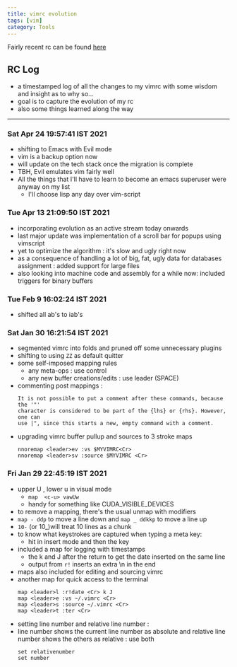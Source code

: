 ```yaml
---
title: vimrc evolution
tags: [vim]
category: Tools
---
```


Fairly recent rc can be found [here](https://github.com/rajp152k/configs/blob/main/vim/.vimrc)

## RC Log 

- a timestamped log of all the changes to my vimrc with some wisdom and insight as to why so...
- goal is to capture the evolution of my rc 
- also some things learned along the way

---

### Sat Apr 24 19:57:41 IST 2021

 - shifting to Emacs with Evil mode
 - vim is a backup option now
 - will update on the tech stack once the migration is complete
 - TBH, Evil emulates vim fairly well
 - All the things that I'll have to learn to become an emacs superuser were anyway on my list
    - I'll choose lisp any day over vim-script

### Tue Apr 13 21:09:50 IST 2021
 
 - incorporating evolution as an active stream today onwards
 - last major update was implementation of a scroll bar for popups using vimscript
 - yet to optimize the algorithm : it's slow and ugly right now
 - as a consequence of handling a lot of big, fat, ugly data for databases assignment : added support for large files
 - also looking into machine code and assembly for a while now: included triggers for binary buffers

### Tue Feb  9 16:02:24 IST 2021

 - shifted all ab's to iab's

### Sat Jan 30 16:21:54 IST 2021

 - segmented vimrc into folds and pruned off some unnecessary plugins
 - shifting to using `ZZ` as default quitter
 - some self-imposed mapping rules
     - any meta-ops : use control
     - any new buffer creations/edits : use leader (SPACE)
 - commenting post mappings :
    ```
    It is not possible to put a comment after these commands, because the '"'
    character is considered to be part of the {lhs} or {rhs}. However, one can
    use |", since this starts a new, empty command with a comment.
    ```
 - upgrading vimrc buffer pullup and sources to 3 stroke maps
    ```
    nnoremap <leader>ev :vs $MYVIMRC<Cr>
    nnoremap <leader>sv :source $MYVIMRC <Cr>
    ```

### Fri Jan 29 22:45:19 IST 2021

 - upper U , lower u in visual mode
    - `map  <c-u> vawUw`
    - handy for something like CUDA_VISIBLE_DEVICES
 - to remove a mapping, there's the usual unmap with modifiers
 - `map - ddp` to move a line down and `map _ ddkkp` to move a line up
 - `10-` (or 10_)will treat 10 lines as a chunk 
 - to know what keystrokes are captured when typing a meta key: 
    - hit <c-v> in insert mode and then the key
 - included a map for logging with timestamps
    - the k and J after the return to get the date inserted on the same line
    - output from `r!` inserts an extra \n in the end
 - maps also included for editing and sourcing vimrc
 - another map for quick access to the terminal
    ```
    map <leader>l :r!date <Cr> k J
    map <leader>e :vs ~/.vimrc <Cr>
    map <leader>s :source ~/.vimrc <Cr>
    map <leader>t :ter <Cr>
    ```
 - setting line number and relative line number : 
 - line number shows the current line number as absolute and relative line number shows the others as relative : use both 
    ```
    set relativenumber
    set number
    ``` 

